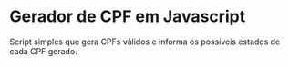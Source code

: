 # Gerador de CPF em Javascript
Script simples que gera CPFs
válidos e informa os possíveis estados
de cada CPF gerado.
